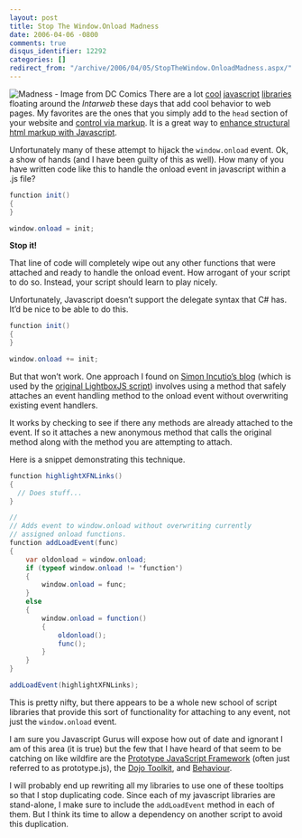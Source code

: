 ```yaml
---
layout: post
title: Stop The Window.Onload Madness
date: 2006-04-06 -0800
comments: true
disqus_identifier: 12292
categories: []
redirect_from: "/archive/2006/04/05/StopTheWindow.OnloadMadness.aspx/"
---
```


![Madness - Image from DC
Comics](http://haacked.com/images/JokerMadness.jpg) There are a lot
[cool](/archive/2006/04/05/MakingMicroformatsMoreVisibleAnnouncingTheXFNHighlighterScript.aspx "XFN Highlighter Script")
[javascript](http://paraesthesia.com/blog/comments.php?id=674_0_1_0_C "Amazon Associates Tooltips")
[libraries](http://www.huddletogether.com/projects/lightbox2/ "Lightbox JS v2.0")
floating around the *Intarweb* these days that add cool behavior to web
pages. My favorites are the ones that you simply add to the `head`
section of your website and [control via
markup](http://weblogs.asp.net/jgalloway/archive/2006/01/18/435857.aspx "Using Markup Based Javascript Effect Libraries").
It is a great way to [enhance structural html markup with
Javascript](http://www.sitepoint.com/print/structural-markup-javascript "Enhancing Structural Markup with Javascript").

Unfortunately many of these attempt to hijack the `window.onload` event.
Ok, a show of hands (and I have been guilty of this as well). How many
of you have written code like this to handle the onload event in
javascript within a .js file?

```csharp
function init()
{
}

window.onload = init;
```

**Stop it!**

That line of code will completely wipe out any other functions that were
attached and ready to handle the onload event. How arrogant of your
script to do so. Instead, your script should learn to play nicely.

Unfortunately, Javascript doesn’t support the delegate syntax that C\#
has. It’d be nice to be able to do this.

```csharp
function init()
{
}

window.onload += init;
```

But that won’t work. One approach I found on [Simon Incutio’s
blog](http://simon.incutio.com/ "Simon Incutio's Blog") (which is used
by the [original LightboxJS
script](http://www.huddletogether.com/projects/lightbox/ "LightboxJS"))
involves using a method that safely attaches an event handling method to
the onload event without overwriting existing event handlers.

It works by checking to see if there any methods are already attached to
the event. If so it attaches a new anonymous method that calls the
original method along with the method you are attempting to attach.

Here is a snippet demonstrating this technique.

```csharp
function highlightXFNLinks()
{
  // Does stuff...
}

//
// Adds event to window.onload without overwriting currently 
// assigned onload functions.
function addLoadEvent(func)
{    
    var oldonload = window.onload;
    if (typeof window.onload != 'function')
    {
        window.onload = func;
    } 
    else 
    {
        window.onload = function()
        {
            oldonload();
            func();
        }
    }
}

addLoadEvent(highlightXFNLinks);
```

This is pretty nifty, but there appears to be a whole new school of
script libraries that provide this sort of functionality for attaching
to any event, not just the `window.onload` event.

I am sure you Javascript Gurus will expose how out of date and ignorant
I am of this area (it is true) but the few that I have heard of that
seem to be catching on like wildfire are the [Prototype JavaScript
Framework](http://prototype.conio.net/ "Prototype Javascript Framework")
(often just referred to as prototype.js), the [Dojo
Toolkit](http://dojotoolkit.org/ "Dojo v0.2.2"), and
[Behaviour](http://bennolan.com/behaviour/ "Behaviour").

I will probably end up rewriting all my libraries to use one of these
tooltips so that I stop duplicating code. Since each of my javascript
libraries are stand-alone, I make sure to include the `addLoadEvent`
method in each of them. But I think its time to allow a dependency on
another script to avoid this duplication.

